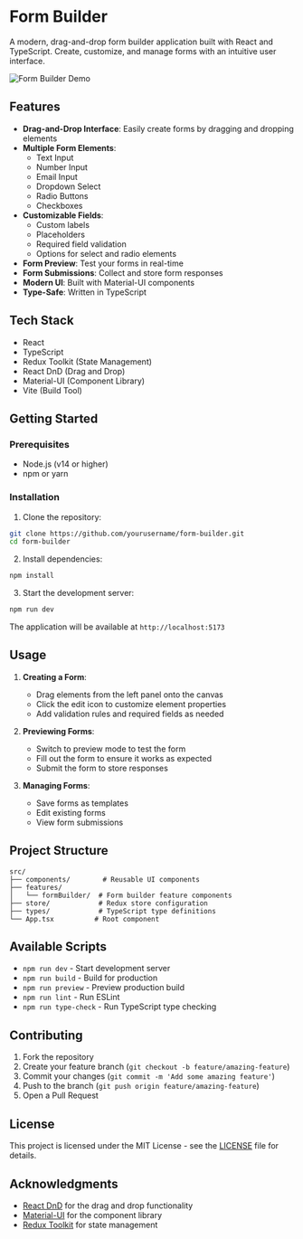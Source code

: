 # Form Builder

A modern, drag-and-drop form builder application built with React and TypeScript. Create, customize, and manage forms with an intuitive user interface.

![Form Builder Demo](demo.gif)

## Features

- **Drag-and-Drop Interface**: Easily create forms by dragging and dropping elements
- **Multiple Form Elements**:
  - Text Input
  - Number Input
  - Email Input
  - Dropdown Select
  - Radio Buttons
  - Checkboxes
- **Customizable Fields**:
  - Custom labels
  - Placeholders
  - Required field validation
  - Options for select and radio elements
- **Form Preview**: Test your forms in real-time
- **Form Submissions**: Collect and store form responses
- **Modern UI**: Built with Material-UI components
- **Type-Safe**: Written in TypeScript

## Tech Stack

- React
- TypeScript
- Redux Toolkit (State Management)
- React DnD (Drag and Drop)
- Material-UI (Component Library)
- Vite (Build Tool)

## Getting Started

### Prerequisites

- Node.js (v14 or higher)
- npm or yarn

### Installation

1. Clone the repository:
```bash
git clone https://github.com/yourusername/form-builder.git
cd form-builder
```

2. Install dependencies:
```bash
npm install
```

3. Start the development server:
```bash
npm run dev
```

The application will be available at `http://localhost:5173`

## Usage

1. **Creating a Form**:
   - Drag elements from the left panel onto the canvas
   - Click the edit icon to customize element properties
   - Add validation rules and required fields as needed

2. **Previewing Forms**:
   - Switch to preview mode to test the form
   - Fill out the form to ensure it works as expected
   - Submit the form to store responses

3. **Managing Forms**:
   - Save forms as templates
   - Edit existing forms
   - View form submissions

## Project Structure

```
src/
├── components/        # Reusable UI components
├── features/
│   └── formBuilder/  # Form builder feature components
├── store/            # Redux store configuration
├── types/            # TypeScript type definitions
└── App.tsx          # Root component
```

## Available Scripts

- `npm run dev` - Start development server
- `npm run build` - Build for production
- `npm run preview` - Preview production build
- `npm run lint` - Run ESLint
- `npm run type-check` - Run TypeScript type checking

## Contributing

1. Fork the repository
2. Create your feature branch (`git checkout -b feature/amazing-feature`)
3. Commit your changes (`git commit -m 'Add some amazing feature'`)
4. Push to the branch (`git push origin feature/amazing-feature`)
5. Open a Pull Request

## License

This project is licensed under the MIT License - see the [LICENSE](LICENSE) file for details.

## Acknowledgments

- [React DnD](https://react-dnd.github.io/react-dnd/) for the drag and drop functionality
- [Material-UI](https://mui.com/) for the component library
- [Redux Toolkit](https://redux-toolkit.js.org/) for state management
